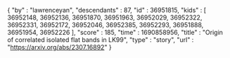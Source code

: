 {
  "by" : "lawrenceyan",
  "descendants" : 87,
  "id" : 36951815,
  "kids" : [ 36952148, 36952136, 36951870, 36951963, 36952029, 36952322, 36952331, 36952172, 36952046, 36952385, 36952293, 36951888, 36951954, 36952226 ],
  "score" : 185,
  "time" : 1690858956,
  "title" : "Origin of correlated isolated flat bands in LK99",
  "type" : "story",
  "url" : "https://arxiv.org/abs/2307.16892"
}
